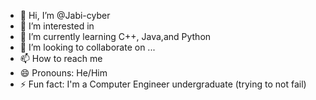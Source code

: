 - 👋 Hi, I’m @Jabi-cyber
- 👀 I’m interested in 
- 🌱 I’m currently learning C++, Java,and Python
- 💞️ I’m looking to collaborate on ...
- 📫 How to reach me
- 😄 Pronouns: He/Him
- ⚡ Fun fact: I'm a Computer Engineer undergraduate (trying to not fail) 

<!---
Jabi-cyber/Jabi-cyber is a ✨ special ✨ repository because its `README.md` (this file) appears on your GitHub profile.
You can click the Preview link to take a look at your changes.
--->
